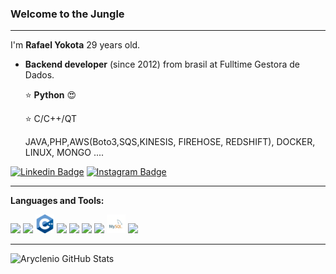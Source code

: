 ### Welcome to the Jungle 
---- 
I'm **Rafael Yokota** 29 years old.
 - **Backend developer** (since 2012) from brasil at Fulltime Gestora de Dados.
     
     &#11088;   **Python**  &#x1F60D;
     
     &#11088;  C/C++/QT
     
     JAVA,PHP,AWS(Boto3,SQS,KINESIS, FIREHOSE, REDSHIFT), DOCKER, LINUX, MONGO ....
      
      
[![Linkedin Badge](https://img.shields.io/badge/-LinkedIn-blue?style=flat-square&logo=Linkedin&logoColor=white&link=https://www.linkedin.com/in/rafael-yokota-24709782/)](https://www.linkedin.com/in/rafael-yokota-24709782/)
[![Instagram Badge](https://img.shields.io/badge/-Instagram-BF008C?style=flat-square&logo=Instagram&logoColor=white&link=https://www.instagram.com/rafaelyokota)](https://www.instagram.com/rafaelyokota/) 
     

----
**Languages and Tools:**  


<code><img height="30"
src="https://img.icons8.com/color/72/python.png"></code>
<code><img height="30"
src="https://img.icons8.com/color/2x/c-programming.png"></code>
<code><img height="30"
src="https://raw.githubusercontent.com/github/explore/80688e429a7d4ef2fca1e82350fe8e3517d3494d/topics/cpp/cpp.png"></code>
<code><img height="30"
src="https://img.icons8.com/ios-filled/2x/qt.png"></code>
<code><img height="30"
src="https://img.icons8.com/dusk/2x/java-coffee-cup-logo.png"></code>
<code><img height="30"
src="https://img.icons8.com/color/2x/git.png"></code>
<code><img height="30"
src="https://img.icons8.com/dusk/2x/docker.png"></code>
<code><img height="30"
src="https://raw.githubusercontent.com/github/explore/80688e429a7d4ef2fca1e82350fe8e3517d3494d/topics/mysql/mysql.png"></code>
<code><img height="30"
src="https://img.icons8.com/color/2x/amazon-web-services.png"></code>





---
![Aryclenio GitHub Stats](https://github-readme-stats.vercel.app/api?username=rafaelyokota&show_icons=true)
